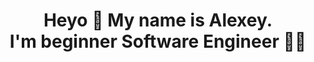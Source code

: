 <div align="center">
  <!-- <img src="https://github.com/4lexbit/4lexbit/blob/main/bit_memoji.png?raw=true"> -->
  <h1 style="width="25px"">  Heyo 🖖 My name is Alexey. </br>I'm beginner Software Engineer 👨‍💻</h1>
</div>
